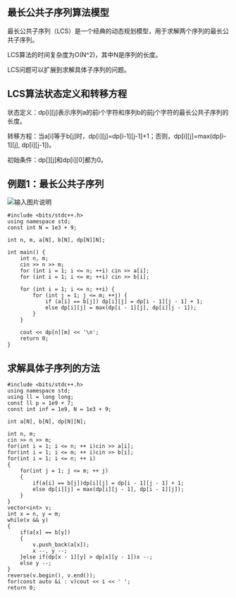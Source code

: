 ## 最长公共子序列算法模型

最长公共子序列（LCS）是一个经典的动态规划模型，用于求解两个序列的最长公共子序列。 

LCS算法的时间复杂度为O(N^2)，其中N是序列的长度。 

LCS问题可以扩展到求解具体子序列的问题。

## LCS算法状态定义和转移方程

状态定义：dp[i][j]表示序列a的前i个字符和序列b的前j个字符的最长公共子序列的长度。 

转移方程：当a[i]等于b[j]时，dp[i][j]=dp[i-1][j-1]+1；否则，dp[i][j]=max(dp[i-1][j], dp[i][j-1])。 

初始条件：dp[][j]和dp[i][0]都为0。

## 例题1：最长公共子序列

![输入图片说明](https://cdn.jsdelivr.net/gh/Dec-lxh/Images@main/img/20250310104747.png)

```
#include <bits/stdc++.h>
using namespace std;
const int N = 1e3 + 9;

int n, m, a[N], b[N], dp[N][N];

int main() {
    int n, m;
    cin >> n >> m;
    for (int i = 1; i <= n; ++i) cin >> a[i];
    for (int i = 1; i <= m; ++i) cin >> b[i];

    for (int i = 1; i <= n; ++i) {
        for (int j = 1; j <= m; ++j) {
            if (a[i] == b[j]) dp[i][j] = dp[i - 1][j - 1] + 1;
            else dp[i][j] = max(dp[i - 1][j], dp[i][j - 1]);
        }
    }

    cout << dp[n][m] << '\n';
    return 0;
}
```

## 求解具体子序列的方法

```
#include <bits/stdc++.h>
using namespace std;
using ll = long long;
const ll p = 1e9 + 7;
const int inf = 1e9, N = 1e3 + 9;

int a[N], b[N], dp[N][N];

int n, m;
cin >> n >> m;
for(int i = 1; i <= n; ++ i)cin >> a[i];
for(int i = 1; i <= m; ++ i)cin >> b[i];
for(int i = 1; i <= n; ++ i)
{
    for(int j = 1; j <= m; ++ j)
    {
        if(a[i] == b[j])dp[i][j] = dp[i - 1][j - 1] + 1;
        else dp[i][j] = max(dp[i][j - 1], dp[i - 1][j]);
    }
}
vector<int> v;
int x = n, y = m;
while(x && y)
{
    if(a[x] == b[y])
    {
        v.push_back(a[x]);
        x --, y --;
    }else if(dp[x - 1][y] > dp[x][y - 1])x --;
    else y --;
}
reverse(v.begin(), v.end());
for(const auto &i : v)cout << i << ' ';
return 0;
```

